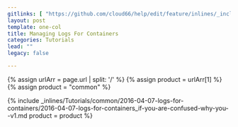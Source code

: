 ```yaml
---
gitlinks: [ "https://github.com/cloud66/help/edit/feature/inlines/_includes/_inlines/Tutorials/common/2016-04-07-logs-for-containers/2016-04-07-logs-for-containers_if-you-are-confused-why-you--v1.md" ]
layout: post
template: one-col
title: Managing Logs For Containers
categories: Tutorials
lead: ""
legacy: false

---
```


{% assign urlArr = page.url | split: '/' %}
{% assign product = urlArr[1] %}
{% assign product = "common" %}

{% include _inlines/Tutorials/common/2016-04-07-logs-for-containers/2016-04-07-logs-for-containers_if-you-are-confused-why-you--v1.md  product = product %}
